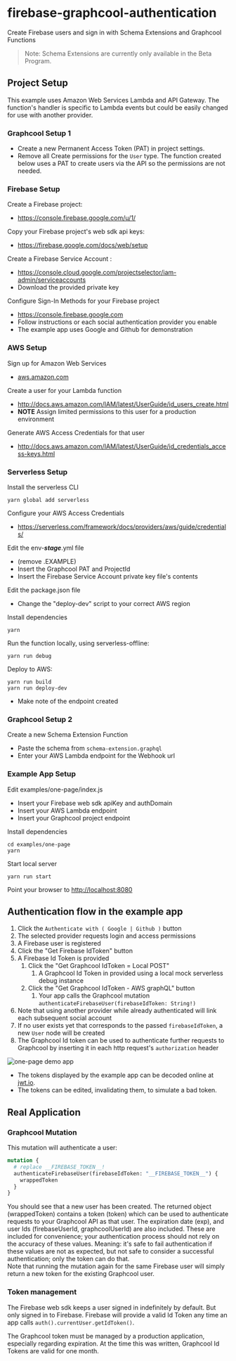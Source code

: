 # firebase-graphcool-authentication

Create Firebase users and sign in with Schema Extensions and Graphcool Functions

> Note: Schema Extensions are currently only available in the Beta Program.


## Project Setup

This example uses Amazon Web Services Lambda and API Gateway.  The function's handler is specific to Lambda events but could be easily changed for use with another provider.

### Graphcool Setup 1

- Create a new Permanent Access Token (PAT) in project settings.
- Remove all Create permissions for the `User` type. The function created below uses a PAT to create users via the API so the permissions are not needed.


### Firebase Setup

Create a Firebase project:
- <https://console.firebase.google.com/u/1/>

Copy your Firebase project's web sdk api keys:
- <https://firebase.google.com/docs/web/setup>

Create a Firebase Service Account :
- <https://console.cloud.google.com/projectselector/iam-admin/serviceaccounts>
- Download the provided private key

Configure Sign-In Methods for your Firebase project
- https://console.firebase.google.com
- Follow instructions or each social authentication provider you enable
- The example app uses Google and Github for demonstration

### AWS Setup

Sign up for Amazon Web Services
- [aws.amazon.com](http://aws.amazon.com)

Create a user for your Lambda function
- <http://docs.aws.amazon.com/IAM/latest/UserGuide/id_users_create.html>
- **NOTE** Assign limited permissions to this user for a production environment

Generate AWS Access Credentials for that user
- <http://docs.aws.amazon.com/IAM/latest/UserGuide/id_credentials_access-keys.html> 


### Serverless Setup

Install the serverless CLI
```
yarn global add serverless
```
Configure your AWS Access Credentials
- https://serverless.com/framework/docs/providers/aws/guide/credentials/

Edit the env-**_stage_**.yml file
- (remove .EXAMPLE)
- Insert the Graphcool PAT and ProjectId
- Insert the Firebase Service Account private key file's contents

Edit the package.json file
- Change the "deploy-dev" script to your correct AWS region

Install dependencies
```
yarn
```

Run the function locally, using serverless-offline:
```
yarn run debug
```
Deploy to AWS:
```
yarn run build
yarn run deploy-dev
```
- Make note of the endpoint created

### Graphcool Setup 2

Create a new Schema Extension Function
- Paste the schema from `schema-extension.graphql`
- Enter your AWS Lambda endpoint for the Webhook url


### Example App Setup

Edit examples/one-page/index.js
- Insert your Firebase web sdk apiKey and authDomain
- Insert your AWS Lambda endpoint
- Insert your Graphcool project endpoint

Install dependencies
```
cd examples/one-page
yarn
```
Start local server
```
yarn run start
```
Point your browser to <http://localhost:8080>

## Authentication flow in the example app

1. Click the `Authenticate with ( Google | Github )` button
1. The selected provider requests login and access permissions
1. A Firebase user is registered
1. Click the "Get Firebase IdToken" button
1. A Firebase Id Token is provided
    1.  Click the "Get Graphcool IdToken = Local POST"
        1. A Graphcool Id Token in provided using a local mock serverless debug instance
    1. Click the "Get Graphcool IdToken - AWS graphQL" button
        1. Your app calls the Graphcool mutation `authenticateFirebaseUser(firebaseIdToken: String!)`
1. Note that using another provider while already authenticated will link each subsequent social account
1. If no user exists yet that corresponds to the passed `firebaseIdToken`, a new `User` node will be created
1. The Graphcool Id token can be used to authenticate further requests to Graphcool by inserting it in each http request's `authorization` header

![one-page demo app](demo.png)

- The tokens displayed by the example app can be decoded online at [jwt.io](http://jwt.io).
- The tokens can be edited, invalidating them, to simulate a bad token.



## Real Application

### Graphcool Mutation
This mutation will authenticate a user:

```graphql
mutation {
  # replace __FIREBASE_TOKEN__!
  authenticateFirebaseUser(firebaseIdToken: "__FIREBASE_TOKEN__") {
    wrappedToken
  }
}
```

You should see that a new user has been created. The returned object (wrappedToken) contains a token (token) which can be used to authenticate requests to your Graphcool API as that user.  The expiration date (exp), and user Ids (firebaseUserId, graphcoolUserId) are also included.  These are included for convenience; your authentication process should not rely on the accuracy of these values.  Meaning: it's safe to fail authentication if these values are not as expected, but not safe to consider a successful authentication; only the token can do that.  
Note that running the mutation again for the same Firebase user will simply return a new token for the existing Graphcool user.

### Token management
The Firebase web sdk keeps a user signed in indefinitely by default.  But only signed in to Firebase.  Firebase will provide a valid Id Token any time an app calls `auth().currentUser.getIdToken()`.

The Graphcool token must be managed by a production application, especially regarding expiration.  At the time this was written, Graphcool Id Tokens are valid for one month.
